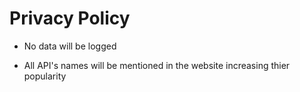 # Privacy Policy

- No data will be logged

- All API's names will be mentioned in the website increasing thier popularity
